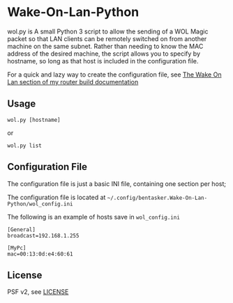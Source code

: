 Wake-On-Lan-Python
==================

wol.py is A small Python 3 script to allow the sending of a WOL Magic packet so that LAN clients can be remotely switched on from another machine on the same subnet. Rather than needing to know the MAC address of the desired machine, the script allows you to specify by hostname, so long as that host is included in the configuration file.

For a quick and lazy way to create the configuration file, see [The Wake On Lan section of my router build documentation](https://www.bentasker.co.uk/documentation/linux/258-usurping-the-bthomehub-with-a-raspberry-pi-part-three-routing-remote-administration-and-utilities#WakeOnLan)



Usage
-------

    wol.py [hostname]

or

    wol.py list



Configuration File
--------------------

The configuration file is just a basic INI file, containing one section per host;

The configuration file is located at `~/.config/bentasker.Wake-On-Lan-Python/wol_config.ini`

The following is an example of hosts save in `wol_config.ini`

    [General]
    broadcast=192.168.1.255

    [MyPc]
    mac=00:13:0d:e4:60:61



License
--------

PSF v2, see [LICENSE](LICENSE)
